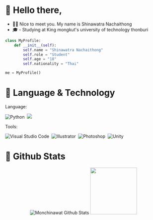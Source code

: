 # 👋 Hello there,

- 💂‍♂️ Nice to meet you. My name is Shinawatra Nachaithong
- 🎓 - Studying at King mongkut's university of technology thonburi

```python
class MyProfile:
    def __init__(self):
        self.name = "Shinawatra Nachaithong"
        self.role = "Student"
        self.age = "18"
        self.nationality = "Thai"

me = MyProfile()
```

# 🔧 Language & Technology

Language:

![Python](https://img.shields.io/badge/-Python-2D333B?style=flat&logo=python)&nbsp;
![](https://img.shields.io/badge/-C_Sharp-2D333B?style=flat&logo=c-sharp)&nbsp;


Tools:

![Visual Studio Code](https://img.shields.io/badge/-Visual%20Studio%20Code-2D333B?style=flat&logo=visual-studio-code&logoColor=007ACC)&nbsp;
![Illustrator](https://img.shields.io/badge/-Illustrator-2D333B?style=flat&logo=adobe-illustrator)&nbsp;
![Photoshop](https://img.shields.io/badge/-Photoshop-2D333B?style=flat&logo=adobe-photoshop)&nbsp;
![Unity](https://img.shields.io/badge/-Unity-2D333B?style=flat&logo=unity)&nbsp;




# 💪 Github Stats

<p align="center">
<img src="https://github-readme-stats.vercel.app/api/top-langs/?username=monshinawatra&hide=jupyter%20notebook,shaderlab,richtextformat,hlsl,asp.net&layout=compact&theme=nord&show_icons=true" alt="Monchinawat Github Stats" />
<img height=150em src="https://github-readme-stats-eight-theta.vercel.app/api?username=monshinawatra&show_icons=true&theme=nord&include_all_commits=true&count_private=true"/>
</p>

